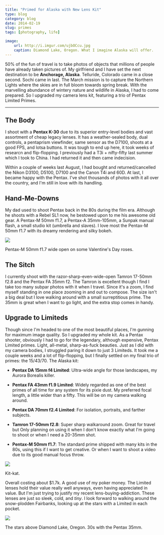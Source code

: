 ```yaml
---
title: "Primed for Alaska with New Lens Kit"
type: blog
category: blog
date: 2014-02-19
slug: primes
tags: [photography, life]

image:
    url: http://i.imgur.com/ujbOCcu.jpg
    caption: Diamond Lake, Oregon. What I imagine Alaska will offer.
---
```


50% of the fun of travel is to take photos of objects that millions of people
have already taken pictures of. My girlfriend and I have set the next
destination to be **Anchorage, Alaska**. Telluride, Colorado came in a close
second. Sochi came in last. The March mission is to capture the Northern Lights
where the skies are in full bloom towards spring break. With the marvelling
abundance of wintery nature and wildlife in Alaska, I had to come prepared. So
I upgraded my camera lens kit, featuring a trio of Pentax Limited Primes.

---

## The Body

I shoot with a **Pentax K-30** due to its superior entry-level bodies and vast
assortment of cheap legacy lenses. It has a weather-sealed body, dual controls,
a pentaprism viewfinder, same sensor as the D7100, shoots at a good FPS, and
lotsa buttons. It was tough to end up here, it took weeks of researcn and
flip-flopping. I previously had a T3i + nifty-fifty last summer which I took to
China. I had returned it and then came indecision.

Within a couple of weeks last August, I had bought and returned/cancelled the
Nikon D3100, D5100, D7100 and the Canon T4i and 60D. At last, I became happy
with the Pentax. I've shot thousands of photos with it all over the country,
and I'm still in love with its handling.

## Hand-Me-Downs

My dad used to shoot Pentax back in the 80s during the film era. Although
he shoots with a Rebel SL1 now, he bestowed upon to me his awesome old gear.
A Pentax-M 50mm f1.7, a Pentax-A 35mm-105mm, a Sunpak manual flash, a small
studio kit (umbrella and slaves). I love most the Pentax-M 50mm f1.7 with its
dreamy rendering and silky bokeh.

![](http://i.imgur.com/JooJpqs.jpg)

<div class="page-caption"><span>
Pentax-M 50mm f1.7 wide open on some Valentine's Day roses.
</span></div>

## The Sitch

I currently shoot with the razor-sharp-even-wide-open Tamron 17-50mm f2.8 and
the Pentax FA 35mm f2. The Tamron is excellent though I find I take too many
subpar photos with it when I travel. Since it's a zoom, I find myself standing
in one place zooming in and out to compose. The size isn't a big deal but I
love walking around with a small surreptitious prime. The 35mm is great when
I want to go light, and the extra stop comes in handy.

## Upgrade to Limiteds

Though since I'm headed to one of the most beautiful places, I'm gunning for
maximum image quality. So I upgraded my whole kit. As a Pentax shooter,
obviously I had to go for the legendary, although expensive, Pentax Limited
primes. Light, all-metal, sharp-as-fuck beauties. Just as I did with my camera
bodies, I struggled paring it down to just 3 Limiteds. It took me a couple weeks
and a lot of flip-flopping, but I finally settled on my final trio of primes:
the 15/43/70. The Alaska kit:

- **Pentax DA 15mm f4 Limited**: Ultra-wide angle for those landscapes, my
Aurora Borealis killer.

- **Pentax FA 43mm f1.9 Limited**: Widely regarded as one of the best primes of
all time for any system for its pixie dust. My preferred focal length, a
little wider than a fifty. This will be on my camera walking around.

- **Pentax DA 70mm f2.4 Limited**: For isolation, portraits, and farther
subjects.

- **Tamron 17-50mm f2.8**: Super sharp walkaround zoom. Great for travel but
Only planning on using it when I don't know exactly what I'm going to
shoot or when I need a 20-35mm shot.

- **Pentax-M 50mm f1.7**: The standard prime shipped with many kits in the 80s,
using this if I want to get creative. Or when I want to shoot a video due to
its good manual focus throw.

![](http://i.imgur.com/ljFGIif.jpg)

<div class="page-caption"><span>
Kit-kat.
</span></div>

Overall costing about $1.7k. A good use of my poker money. The Limited lenses
hold their value really well anyways, even having appreciated in value. But
I'm just trying to justify my recent lens-buying-addiction. These lenses are
just so sleek, cold, and *tiny*. I look forward to walking around the
snow-plodden Fairbanks, looking up at the stars with a Limited in each pocket.

![](http://i.imgur.com/zowW5U6.jpg)

<div class="page-caption"><span>
The stars above Diamond Lake, Oregon. 30s with the Pentax 35mm.
</span></div>
